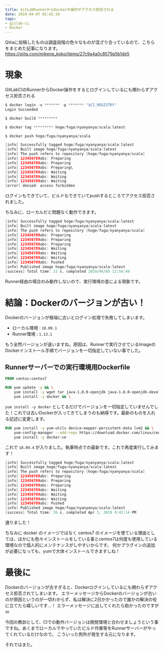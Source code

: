 ```yaml
---
title: GitLabRunnerからDockerの操作がアクセス拒否される
date: 2019-04-07 02:42:34
tags:
- gitlab-ci
- Docker
---
```


Qiitaに投稿したものは調査段階の色々なものが混ざり合っているので、こちらをまとめた記事になります。
https://qiita.com/mikene_koko/items/27c9a4a0c8579a5b1de5

# 現象
GitLabCIのRunnerからDocker操作をするとログインしているにも関わらずアクセス拒否される

```java
$ docker login -u ******* -p ******* "$CI_REGISTRY"
Login Succeeded

$ docker build *********

$ docker tag ********* hoge/fuga/nyanyanya/scala:latest

$ docker push hoge/fuga/nyanyanya/scala

[info] Successfully tagged hoge/fuga/nyanyanya/scala:latest
[info] Built image hoge/fuga/nyanyanya/scala:latest
[info] The push refers to repository [hoge/fuga/nyanyanya/scala]
[info] 123456789abc: Preparing
[info] 123456789abc: Preparing
[info] 123456789abc: Preparing\
[info] 123456789abc: Waiting
[info] 123456789abc: Waiting
[info] 123456789abc: Waiting
[error] denied: access forbidden
```

ログインもできていて、ビルドもできていてpushするところでアクセス拒否されました。

ちなみに、ローカルだと問題なく動作できます。

```java
[info] Successfully tagged hoge/fuga/nyanyanya/scala:latest
[info] Built image hoge/fuga/nyanyanya/scala:latest
[info] The push refers to repository [hoge/fuga/nyanyanya/scala]
[info] 123456789abc: Preparing
[info] 123456789abc: Preparing
[info] 123456789abc: Preparing
[info] 123456789abc: Waiting
[info] 123456789abc: Waiting
[info] 123456789abc: Waiting
[info] 123456789abc: Pushed
[info] Published image hoge/fuga/nyanyanya/scala:latest
[success] Total time: 23 s, completed 2019/04/05 12:54:49
```

Runner経由の場合のみ動作しないので、実行環境の差による現象です。

# 結論：Dockerのバージョンが古い！
Dockerのバージョンが極端に古いとログイン処理で失敗してしまいます。

* ローカル環境 : `18.09.1`
* Runner環境 : `1.13.1`

もう全然バージョンが違いますね。原因は、Runnerで実行させているImageのDockerインストール手順でバージョンを一切指定していない事でした。

## Runnerサーバーでの実行環境用Dockerfile
```dockerfile
FROM centos:centos7

RUN yum update -y && \
    yum install -y wget tar java-1.8.0-openjdk java-1.8.0-openjdk-devel && \
    yum install -y docker && \
```

`yum install -y docker` としてるだけでバージョンを一切指定していませんでした！これでは古いDockerが入ってきてしまうのも納得です。最新のものを入れる記述に変更します。

```dockerfile
RUN yum install -y yum-utils device-mapper-persistent-data lvm2 && \
    yum-config-manager --add-repo https://download.docker.com/linux/centos/docker-ce.repo && \
    yum install -y docker-ce
```

これで `18.09.4` が入りました。執筆時点での最新です。これで再度実行してみます！

```java
[info] Successfully tagged hoge/fuga/nyanyanya/scala:latest
[info] Built image hoge/fuga/nyanyanya/scala:latest
[info] The push refers to repository [hoge/fuga/nyanyanya/scala]
[info] 123456789abc: Preparing
[info] 123456789abc: Preparing
[info] 123456789abc: Preparing
[info] 123456789abc: Waiting
[info] 123456789abc: Waiting
[info] 123456789abc: Waiting
[info] 123456789abc: Pushed
[info] Published image hoge/fuga/nyanyanya/scala:latest
[success] Total time: 36 s, completed Apr 5, 2019 9:43:14 PM
```

通りました！

ちなみに docker のイメージではなく centos7 のイメージを使ている理由としては、ほかにも色々インストールをしている事とcentos7は何度も使用している環境なので個人的にメンテナンスがしやすいからです。
何かプラグインの追加が必要になっても、yumで大体インストールできますしね！

# 最後に
Dockerのバージョンが古すぎると、Dockerログインしているにも関わらずアクセス拒否されてしまいます。
エラーメッセージからDockerのバージョンが古いのが原因というのが一切わからず、私は解決に2日かかったので誰かの解決の役に立てたら嬉しいです…！
エラーメッセージに出してくれたら助かったのですがｗ

今回の教訓として、CIでの動作バージョンは開発環境と合わせましょうという事ですね。あくまでローカルでやっていたビルド作業等をRunnerサーバーがやってくれているだけなので。
こういった例外が発生する元になります。

それではまた。